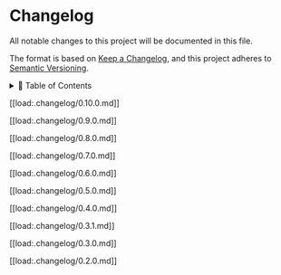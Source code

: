 # Changelog

All notable changes to this project will be documented in this file.

The format is based on [Keep a Changelog](https://keepachangelog.com/en/1.0.0/),
and this project adheres to [Semantic Versioning](https://semver.org/spec/v2.0.0.html).

<details>
<summary>📖 Table of Contents</summary>
<br />
[[ template:toc ]]
</details>

[[load:.changelog/0.10.0.md]]

[[load:.changelog/0.9.0.md]]

[[load:.changelog/0.8.0.md]]

[[load:.changelog/0.7.0.md]]

[[load:.changelog/0.6.0.md]]

[[load:.changelog/0.5.0.md]]

[[load:.changelog/0.4.0.md]]

[[load:.changelog/0.3.1.md]]

[[load:.changelog/0.3.0.md]]

[[load:.changelog/0.2.0.md]]